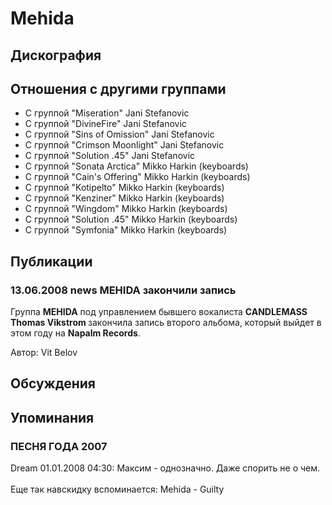 # Mehida



## Дискография


## Отношения с другими группами

* C группой "Miseration" Jani Stefanovic
* C группой "DivineFire" Jani Stefanovic
* C группой "Sins of Omission" Jani Stefanovic
* C группой "Crimson Moonlight" Jani Stefanovic
* C группой "Solution .45" Jani Stefanovic
* C группой "Sonata Arctica" Mikko Harkin (keyboards)
* C группой "Cain's Offering" Mikko Harkin (keyboards)
* C группой "Kotipelto" Mikko Harkin (keyboards)
* C группой "Kenziner" Mikko Harkin (keyboards)
* C группой "Wingdom" Mikko Harkin (keyboards)
* C группой "Solution .45" Mikko Harkin (keyboards)
* C группой "Symfonia" Mikko Harkin (keyboards)

## Публикации

### 13.06.2008 news MEHIDA закончили запись

<P>Группа <STRONG>MEHIDA</STRONG> под управлением бывшего вокалиста <STRONG>CANDLEMASS</STRONG> <STRONG>Thomas Vikstrom </STRONG>закончила запись второго альбома, который выйдет в этом году на <STRONG>Napalm Records</STRONG>.</P>
Автор: Vit Belov


## Обсуждения


## Упоминания

### ПЕСНЯ ГОДА 2007

Dream 01.01.2008 04:30:
Максим - однозначно. Даже спорить не о чем.<BR><BR>Еще так навскидку вспоминается: Mehida - Guilty

